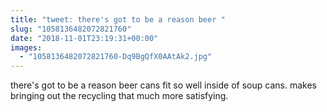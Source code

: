 ```yaml
---
title: "tweet: there's got to be a reason beer "
slug: "1058136482072821760"
date: "2018-11-01T23:19:31+00:00"
images:
  - "1058136482072821760-Dq9BgQfX0AAtAk2.jpg"
---
```

there's got to be a reason beer cans fit so well inside of soup cans. 
makes bringing out the recycling that much more satisfying. 